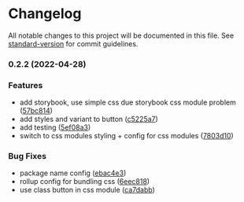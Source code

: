 # Changelog

All notable changes to this project will be documented in this file. See [standard-version](https://github.com/conventional-changelog/standard-version) for commit guidelines.

### 0.2.2 (2022-04-28)

### Features

- add storybook, use simple css due storybook css module problem ([57bc814](https://github.com/Kontenty/react-library-template/commit/57bc81492f35c25094d804a3fa64d8916edc4782))
- add styles and variant to button ([c5225a7](https://github.com/Kontenty/react-library-template/commit/c5225a7cb0697580cc9654bf3e1597c778d32bee))
- add testing ([5ef08a3](https://github.com/Kontenty/react-library-template/commit/5ef08a3ed01a5ff7a3cd7a46e089f6f652e9d0f7))
- switch to css modules styling + config for css modules ([7803d10](https://github.com/Kontenty/react-library-template/commit/7803d10a228fea4e6e6751237cb0f8c6192ef9e7))

### Bug Fixes

- package name config ([ebac4e3](https://github.com/Kontenty/react-library-template/commit/ebac4e3369e8d341bd200d6b73b2388aa7f147a8))
- rollup config for bundling css ([6eec818](https://github.com/Kontenty/react-library-template/commit/6eec8189dc364e3262e943c44a7b08388a151f79))
- use class button in css module ([ca7dabb](https://github.com/Kontenty/react-library-template/commit/ca7dabb3e6d7cbf891e70972916271c93f836cf6))
